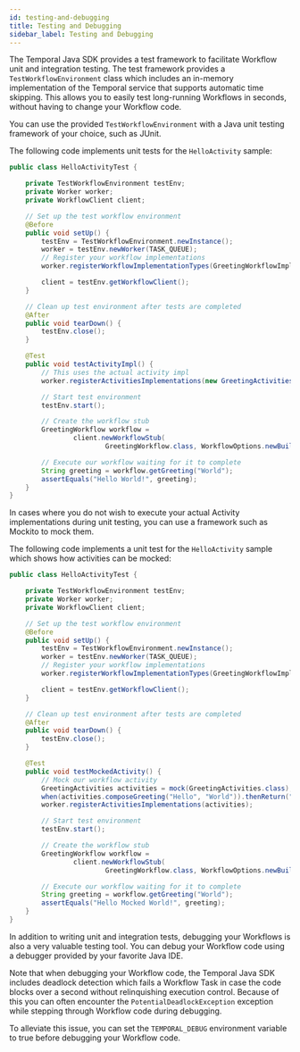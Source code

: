 ```yaml
---
id: testing-and-debugging
title: Testing and Debugging
sidebar_label: Testing and Debugging
---
```


The Temporal Java SDK provides a test framework to facilitate Workflow unit and integration testing.
The test framework provides a `TestWorkflowEnvironment` class which includes an in-memory implementation
of the Temporal service that supports automatic time skipping. This allows you to
easily test long-running Workflows in seconds, without having to change your Workflow code.

You can use the provided `TestWorkflowEnvironment` with a Java unit testing framework of your choice,
such as JUnit.

The following code implements unit tests for the `HelloActivity` sample:

```java
public class HelloActivityTest {

    private TestWorkflowEnvironment testEnv;
    private Worker worker;
    private WorkflowClient client;

    // Set up the test workflow environment
    @Before
    public void setUp() {
        testEnv = TestWorkflowEnvironment.newInstance();
        worker = testEnv.newWorker(TASK_QUEUE);
        // Register your workflow implementations
        worker.registerWorkflowImplementationTypes(GreetingWorkflowImpl.class);

        client = testEnv.getWorkflowClient();
    }

    // Clean up test environment after tests are completed
    @After
    public void tearDown() {
        testEnv.close();
    }

    @Test
    public void testActivityImpl() {
        // This uses the actual activity impl
        worker.registerActivitiesImplementations(new GreetingActivitiesImpl());

        // Start test environment
        testEnv.start();

        // Create the workflow stub
        GreetingWorkflow workflow =
                client.newWorkflowStub(
                        GreetingWorkflow.class, WorkflowOptions.newBuilder().setTaskQueue(TASK_QUEUE).build());

        // Execute our workflow waiting for it to complete
        String greeting = workflow.getGreeting("World");
        assertEquals("Hello World!", greeting);
    }
}
```

In cases where you do not wish to execute your actual Activity implementations during
unit testing, you can use a framework such as Mockito to mock them.

The following code implements a unit test for the `HelloActivity` sample which shows
how activities can be mocked:

```java
public class HelloActivityTest {

    private TestWorkflowEnvironment testEnv;
    private Worker worker;
    private WorkflowClient client;

    // Set up the test workflow environment
    @Before
    public void setUp() {
        testEnv = TestWorkflowEnvironment.newInstance();
        worker = testEnv.newWorker(TASK_QUEUE);
        // Register your workflow implementations
        worker.registerWorkflowImplementationTypes(GreetingWorkflowImpl.class);

        client = testEnv.getWorkflowClient();
    }

    // Clean up test environment after tests are completed
    @After
    public void tearDown() {
        testEnv.close();
    }

    @Test
    public void testMockedActivity() {
        // Mock our workflow activity
        GreetingActivities activities = mock(GreetingActivities.class);
        when(activities.composeGreeting("Hello", "World")).thenReturn("Hello Mocked World!");
        worker.registerActivitiesImplementations(activities);

        // Start test environment
        testEnv.start();

        // Create the workflow stub
        GreetingWorkflow workflow =
                client.newWorkflowStub(
                        GreetingWorkflow.class, WorkflowOptions.newBuilder().setTaskQueue(TASK_QUEUE).build());

        // Execute our workflow waiting for it to complete
        String greeting = workflow.getGreeting("World");
        assertEquals("Hello Mocked World!", greeting);
    }
}
```

In addition to writing unit and integration tests, debugging your Workflows is also a very
valuable testing tool. You can debug your Workflow code using a debugger provided
by your favorite Java IDE.

Note that when debugging your Workflow code, the Temporal Java SDK includes deadlock detection
which fails a Workflow Task in case the code blocks over a second without relinquishing
execution control. Because of this you can often encounter the `PotentialDeadlockException`
exception while stepping through Workflow code during debugging.

To alleviate this issue, you can set the `TEMPORAL_DEBUG` environment variable to true before debugging your
Workflow code.
